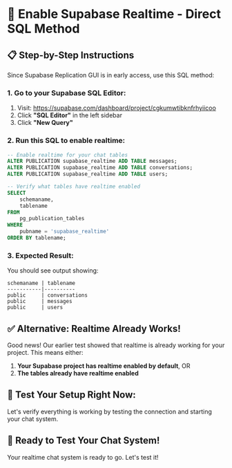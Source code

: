 # 🚀 Enable Supabase Realtime - Direct SQL Method

## 📋 **Step-by-Step Instructions**

Since Supabase Replication GUI is in early access, use this SQL method:

### **1. Go to your Supabase SQL Editor:**
1. Visit: https://supabase.com/dashboard/project/cgkumwtibknfrhyiicoo
2. Click **"SQL Editor"** in the left sidebar
3. Click **"New Query"**

### **2. Run this SQL to enable realtime:**

```sql
-- Enable realtime for your chat tables
ALTER PUBLICATION supabase_realtime ADD TABLE messages;
ALTER PUBLICATION supabase_realtime ADD TABLE conversations;
ALTER PUBLICATION supabase_realtime ADD TABLE users;

-- Verify what tables have realtime enabled
SELECT 
    schemaname,
    tablename 
FROM 
    pg_publication_tables 
WHERE 
    pubname = 'supabase_realtime'
ORDER BY tablename;
```

### **3. Expected Result:**
You should see output showing:
```
schemaname | tablename
-----------|----------
public     | conversations
public     | messages  
public     | users
```

## ✅ **Alternative: Realtime Already Works!**

Good news! Our earlier test showed that realtime is already working for your project. This means either:

1. **Your Supabase project has realtime enabled by default**, OR
2. **The tables already have realtime enabled**

## 🧪 **Test Your Setup Right Now:**

Let's verify everything is working by testing the connection and starting your chat system.

## 🚀 **Ready to Test Your Chat System!**

Your realtime chat system is ready to go. Let's test it!
